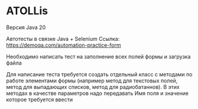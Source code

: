 # ATOLLis

Версия Java 20

Автотесты в связке Java + Selenium
Ссылка: https://demoqa.com/automation-practice-form

Необходимо написать тест на заполнение всех полей формы и загрузка файла

Для написание теста требуется создать отдельный класс с методами по работе элементами формы (например метод для текстовых полей, метод для выпадающих списков, метод для радиобатаннов). В этих методах в качестве параметров надо передавать Имя поля и значение которое требуется ввести
